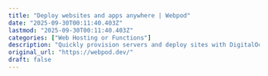 ```yaml
---
title: "Deploy websites and apps anywhere | Webpod"
date: "2025-09-30T00:11:40.403Z"
lastmod: "2025-09-30T00:11:40.403Z"
categories: ["Web Hosting or Functions"]
description: "Quickly provision servers and deploy sites with DigitalOcean, UpCloud, Vultr, Linode, Scaleway, Hetzner, AWS EC2, GCP, Azure, or custom VPS."
original_url: "https://webpod.dev/"
draft: false
---
```

